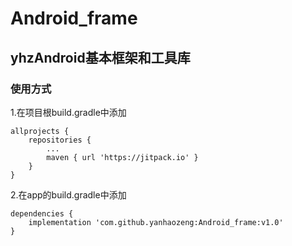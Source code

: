 # Android_frame
## yhzAndroid基本框架和工具库
### 使用方式
1.在项目根build.gradle中添加
```
allprojects {
	repositories {
		...
		maven { url 'https://jitpack.io' }
	}
}
```
2.在app的build.gradle中添加
```
dependencies {
	implementation 'com.github.yanhaozeng:Android_frame:v1.0'
}
```
